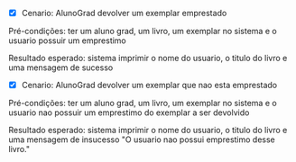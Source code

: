 - [X] Cenario: AlunoGrad devolver um exemplar emprestado

Pré-condições: ter um aluno grad, um livro, um exemplar no sistema e o usuario possuir um emprestimo

Resultado esperado: sistema imprimir o nome do usuario, o titulo do livro e uma mensagem de sucesso

- [X] Cenario: AlunoGrad devolver um exemplar que nao esta emprestado
      
Pré-condições: ter um aluno grad, um livro, um exemplar no sistema e o usuario nao possuir um emprestimo do exemplar a ser devolvido

Resultado esperado: sistema imprimir o nome do usuario, o titulo do livro e uma mensagem de insucesso "O usuario nao possui emprestimo desse livro."
